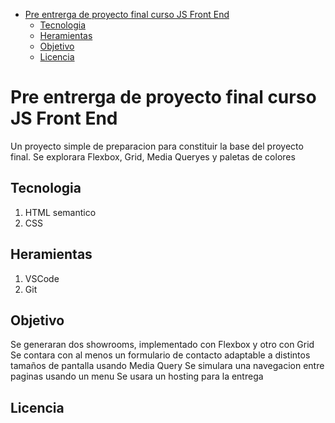 - [Pre entrerga de proyecto final curso JS Front End](#pre-entrerga-de-proyecto-final-curso-js-front-end)
  - [Tecnologia](#tecnologia)
  - [Heramientas](#heramientas)
  - [Objetivo](#objetivo)
  - [Licencia](#licencia)



# Pre entrerga de proyecto final curso JS Front End
Un proyecto simple de preparacion para constituir la base del proyecto final.
Se explorara Flexbox, Grid, Media Queryes y paletas de colores

## Tecnologia
1. HTML semantico
2. CSS

## Heramientas
1. VSCode
2. Git

## Objetivo
Se generaran dos showrooms, implementado con Flexbox y otro con Grid
Se contara con al menos un formulario de contacto adaptable a distintos tamaños de pantalla usando Media Query
Se simulara una navegacion entre paginas usando un menu
Se usara un hosting para la entrega

## Licencia
